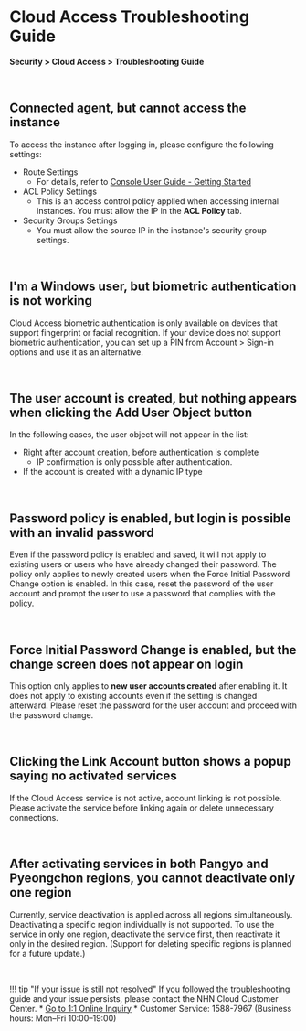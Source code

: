 
# Cloud Access Troubleshooting Guide

**Security > Cloud Access > Troubleshooting Guide**

<br>

## Connected agent, but cannot access the instance

To access the instance after logging in, please configure the following settings:

* Route Settings
    * For details, refer to [Console User Guide - Getting Started](https://docs.nhncloud.com/en/Security/Cloud%20Access/en/console-user-guide/cloud-access-start/)
* ACL Policy Settings
    * This is an access control policy applied when accessing internal instances. You must allow the IP in the **ACL Policy** tab.
* Security Groups Settings
    * You must allow the source IP in the instance's security group settings.

<br>

## I'm a Windows user, but biometric authentication is not working

Cloud Access biometric authentication is only available on devices that support fingerprint or facial recognition.
If your device does not support biometric authentication, you can set up a PIN from Account > Sign-in options and use it as an alternative.

<br>

## The user account is created, but nothing appears when clicking the Add User Object button

In the following cases, the user object will not appear in the list:

* Right after account creation, before authentication is complete
    * IP confirmation is only possible after authentication.
* If the account is created with a dynamic IP type

<br>

## Password policy is enabled, but login is possible with an invalid password

Even if the password policy is enabled and saved, it will not apply to existing users or users who have already changed their password.
The policy only applies to newly created users when the Force Initial Password Change option is enabled.
In this case, reset the password of the user account and prompt the user to use a password that complies with the policy. 

<br>

## Force Initial Password Change is enabled, but the change screen does not appear on login

This option only applies to **new user accounts created** after enabling it.
It does not apply to existing accounts even if the setting is changed afterward.
Please reset the password for the user account and proceed with the password change.

<br>

## Clicking the Link Account button shows a popup saying no activated services

If the Cloud Access service is not active, account linking is not possible.
Please activate the service before linking again or delete unnecessary connections.

<br>

## After activating services in both Pangyo and Pyeongchon regions, you cannot deactivate only one region

Currently, service deactivation is applied across all regions simultaneously.
Deactivating a specific region individually is not supported.
To use the service in only one region, deactivate the service first, then reactivate it only in the desired region.
(Support for deleting specific regions is planned for a future update.)

<br>

!!! tip "If your issue is still not resolved"
    If you followed the troubleshooting guide and your issue persists, please contact the NHN Cloud Customer Center.
    * [Go to 1:1 Online Inquiry](https://www.nhncloud.com/kr/support/inquiry?alias=tab16_15)
    * Customer Service: 1588-7967 (Business hours: Mon–Fri 10:00–19:00)